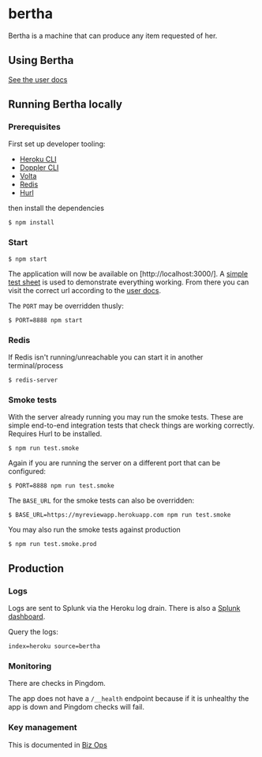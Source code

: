 # bertha

Bertha is a machine that can produce any item requested of her.

## Using Bertha

[See the user docs](https://github.com/ft-interactive/bertha/wiki/Tutorial)

## Running Bertha locally

### Prerequisites

First set up developer tooling:

* [Heroku CLI](https://github.com/Financial-Times/next/wiki/Heroku)
* [Doppler CLI](https://docs.doppler.com/docs/install-cli)
* [Volta](https://docs.volta.sh/guide/getting-started)
* [Redis](https://redis.io/docs/install/install-redis/install-redis-on-mac-os/)
* [Hurl](https://hurl.dev/docs/installation.html)

then install the dependencies

```
$ npm install
```

### Start

```
$ npm start
```

The application will now be available on [http://localhost:3000/]. A [simple test sheet](http://localhost:3000/view/publish/gss/1WwwQqmkTz5zwq1fV0rrSG9JVfrpComLvqxyadj0qnG8/Test) is used to demonstrate everything working. From there you can visit the correct url according to the [user docs](https://github.com/ft-interactive/bertha/wiki/Tutorial).

The `PORT` may be overridden thusly:

```
$ PORT=8888 npm start
```

### Redis

If Redis isn't running/unreachable you can start it in another terminal/process

```
$ redis-server
```

### Smoke tests

With the server already running you may run the smoke tests. These are simple end-to-end integration tests that check things are working correctly. Requires Hurl to be installed.

```
$ npm run test.smoke
```

Again if you are running the server on a different port that can be configured:

```
$ PORT=8888 npm run test.smoke
```

The `BASE_URL` for the smoke tests can also be overridden: 

```
$ BASE_URL=https://myreviewapp.herokuapp.com npm run test.smoke
```

You may also run the smoke tests against production

```
$ npm run test.smoke.prod
```

## Production

### Logs

Logs are sent to Splunk via the Heroku log drain. There is also a [Splunk dashboard](https://financialtimes.splunkcloud.com/en-GB/app/search/bertha).

Query the logs:


```
index=heroku source=bertha
```

### Monitoring

There are checks in Pingdom.

The app does not have a `/__health` endpoint because if it is unhealthy the app is down and Pingdom checks will fail.

### Key management

This is documented in [Biz Ops](https://biz-ops.in.ft.com/System/bertha#secrets-management)

